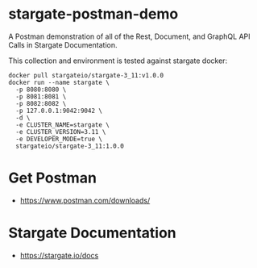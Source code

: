 # stargate-postman-demo
 A Postman demonstration of all of the Rest, Document, and GraphQL API Calls in Stargate Documentation.

This collection and environment is tested against stargate docker:

```
docker pull stargateio/stargate-3_11:v1.0.0
docker run --name stargate \
  -p 8080:8080 \
  -p 8081:8081 \
  -p 8082:8082 \
  -p 127.0.0.1:9042:9042 \
  -d \
  -e CLUSTER_NAME=stargate \
  -e CLUSTER_VERSION=3.11 \
  -e DEVELOPER_MODE=true \
  stargateio/stargate-3_11:1.0.0
```

# Get Postman
- https://www.postman.com/downloads/

# Stargate Documentation
- https://stargate.io/docs